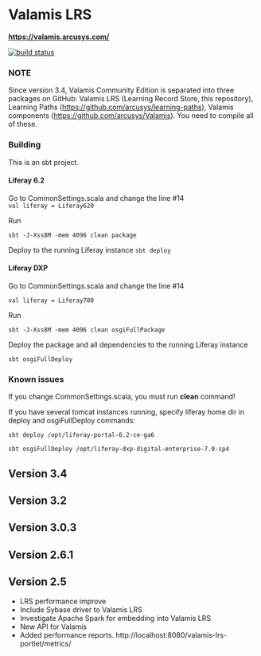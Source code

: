 # Valamis LRS

**https://valamis.arcusys.com/**

[![build status](https://api.travis-ci.org/arcusys/valamis-lrs.png)](http://travis-ci.org/arcusys/valamis-lrs)

### NOTE
Since version 3.4, Valamis Community Edition is separated into three packages on GitHub: Valamis LRS (Learning Record Store, this repository),
Learning Paths (https://github.com/arcusys/learning-paths), Valamis components (https://github.com/arcusys/Valamis). You need to compile all of these.

### Building
This is an sbt project.

#### Liferay 6.2
Go to CommonSettings.scala and change the line #14   
`val liferay = Liferay620`

Run

`sbt -J-Xss8M -mem 4096 clean package`

Deploy to the running Liferay instance
`sbt deploy`

#### Liferay DXP
Go to CommonSettings.scala and change the line #14   

`val liferay = Liferay700`

Run

`sbt -J-Xss8M -mem 4096 clean osgiFullPackage`

Deploy the package and all dependencies to the running Liferay instance

`sbt osgiFullDeploy`


### Known issues
If you change CommonSettings.scala, you must run **clean** command!

If you have several tomcat instances running, specify liferay home dir in deploy and osgiFullDeploy commands:

`sbt deploy /opt/liferay-portal-6.2-ce-ga6`

`sbt osgiFullDeploy /opt/liferay-dxp-digital-enterprise-7.0-sp4`

## Version 3.4

## Version 3.2

## Version 3.0.3

## Version 2.6.1

## Version 2.5
  - LRS performance improve
  - Include Sybase driver to Valamis LRS
  - Investigate Apache Spark for embedding into Valamis LRS
  - New API for Valamis
  - Added performance reports. http://localhost:8080/valamis-lrs-portlet/metrics/
  